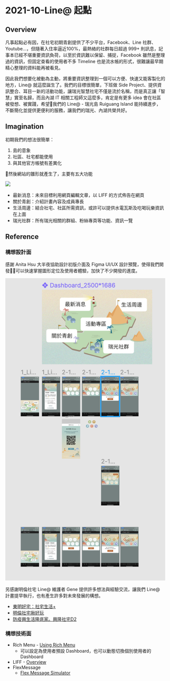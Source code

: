 # 2021-10-Line@ 起點

## Overview

凡事起點必有因，在社宅初期青創提供了不少平台，Facebook、Line 社群、Youtube...，但隨著入住率逼近100%，最熱絡的社群每日超過 999+ 則訊息，記事本已經不堪重要資訊負荷，以至於資訊難以保留、捕捉，Facebook 雖然是整理過的資訊，但固定查看的使用者不多 Timeline 也是流水帳的形式，很難讓最早期精心整理的資料能再被看見。

因此我們想要化被動為主動，將重要資訊整理到一個可以方便、快速又能客製化的地方，Line@ 就這麼誕生了。我們的目標很簡單，下班做 Side Project、提供資訊整合、耳目一新的活動功能，讓瑞光智慧社宅不僅是流於名稱，而是真正讓「智慧」實至名歸，而且內湖 IT 相關工程師又這麼多，肯定是有更多 idea 會在社區被發想、被實踐，希望我們的 Line@ - 瑞光島 Ruiguang Island 能持續進步，不斷簡化並提供更便利的服務，讓我們的瑞光、內湖共榮共好。

## Imagination

初期我們的想法很簡單：

1. 島的意象
2. 社區、社宅都能使用
3. 與其他官方帳號有差異化

然後網站的雛形就產生了，主要有五大功能

![](/Archive/images/2021-10/dashboard.png)

* 最新消息：未來目標利用網頁編輯文章，以 LIFF 的方式佈告在網頁
* 關於青創：介紹計畫內容及成員專長
* 生活周邊：結合社宅、社區所需資訊，或許可以提供水電瓦斯及吃喝玩樂資訊在上面
* 瑞光社群：所有瑞光相關的群組、粉絲專頁等功能、資訊一覽

## Reference

### 構想設計面

感謝 Anita Hsu 大半夜協助設計初版介面及 Figma UI/UX 設計預覽，使得我們開發可以快速掌握圖形定位及使用者體驗，加快了不少開發的進度。

![](/Archive/images/2021-10/anitas_design.png)

另感謝明倫社宅 Line@ 維護者 Gene 提供許多想法與經驗交流，讓我們 Line@ 計畫提早執行，也有產生許多對未來發展的構想。

* [東明好宅：社宅生活+](https://page.line.me/?accountId=204uofhd)
* [明倫社宅揪好玩](https://page.line.me/?accountId=017uxjud)
* [防疫興生活隆底家。興隆社宅D2](https://page.line.me/?accountId=204uofhd?accountId=xgf6953e)

### 構想技術面

* Rich Menu - [Using Rich Menu](https://developers.line.biz/en/docs/messaging-api/using-rich-menus/)
    * 可以設定為使用者預設 Dashboard，也可以動態切換個別使用者的 Dashboard
* LIFF - [Overview](https://developers.line.biz/en/docs/liff/overview/)
* FlexMessage
    * [Flex Message Simulator](https://developers.line.biz/flex-simulator/?status=success)